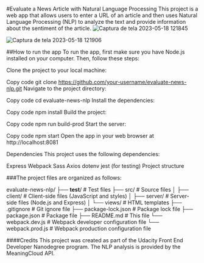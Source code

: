 #Evaluate a News Article with Natural Language Processing
This project is a web app that allows users to enter a URL of an article and then uses Natural Language Processing (NLP) to analyze the text and provide information about the sentiment of the article.
![Captura de tela 2023-05-18 121845](https://github.com/jeniferjuliat/nlpapp/assets/107074702/f565a444-09ce-40fa-91c0-0788c21f6cfe)

![Captura de tela 2023-05-18 121906](https://github.com/jeniferjuliat/nlpapp/assets/107074702/b15a2b22-b84a-4ae2-b180-b061c1a32bc8)



##How to run the app
To run the app, first make sure you have Node.js installed on your computer. Then, follow these steps:

Clone the project to your local machine:

Copy code
git clone https://github.com/your-username/evaluate-news-nlp.git
Navigate to the project directory:


Copy code
cd evaluate-news-nlp
Install the dependencies:

Copy code
npm install
Build the project:


Copy code
npm run build-prod
Start the server:

Copy code
npm start
Open the app in your web browser at http://localhost:8081

Dependencies
This project uses the following dependencies:

Express
Webpack
Sass
Axios
dotenv
jest (for testing)
Project structure

###The project files are organized as follows:

evaluate-news-nlp/
├── __test__/          # Test files
├── src/               # Source files
│   ├── client/        # Client-side files (JavaScript and styles)
│   ├── server/        # Server-side files (Node.js and Express)
│   └── views/         # HTML templates
├── .gitignore         # Git ignore file
├── package-lock.json  # Package lock file
├── package.json       # Package file
├── README.md          # This file
└── webpack.dev.js  # Webpack developer configuration file
└── webpack.prod.js  # Webpack production configuration file

####Credits
This project was created as part of the Udacity Front End Developer Nanodegree program. The NLP analysis is provided by the MeaningCloud API.
